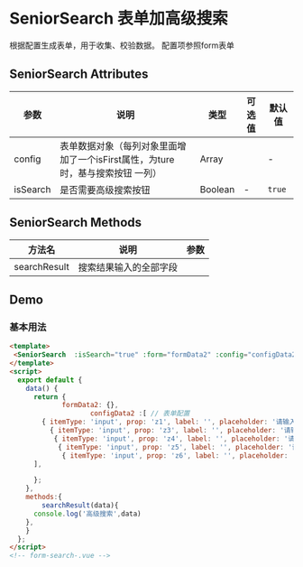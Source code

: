 <!--
 * @Author: fhj
 * @LastEditors: fhj
 * @Description: 
-->
# SeniorSearch 表单加高级搜索

根据配置生成表单，用于收集、校验数据。
配置项参照form表单

## SeniorSearch Attributes

| 参数           | 说明                             | 类型    | 可选值                     | 默认值                             |
| -------------- | -------------------------------- | ------- | -------------------------- | ---------------------------------- |
| config          | 表单数据对象（每列对象里面增加了一个isFirst属性，为ture时，基与搜索按钮 一列）                     | Array  |                           | -                                  |
| isSearch       | 是否需要高级搜索按钮       | Boolean | -                          | `true`                            |





## SeniorSearch Methods

| 方法名            | 说明                                                                                                                                                                 | 参数                                                              |
| ----------------- | -------------------------------------------------------------------------------------------------------------------------------------------------------------------- | ----------------------------------------------------------------- |
| searchResult          | 搜索结果输入的全部字段 |                      |




## Demo

### 基本用法

```html
<template>
 <SeniorSearch  :isSearch="true" :form="formData2" :config="configData2"  clearable @searchResult="searchResult"></SeniorSearch>
</template>
<script>
  export default {
    data() {
      return {
             formData2: {},
                    configData2 :[ // 表单配置
        { itemType: 'input', prop: 'z1', label: '', placeholder: '请输入', width: '264px',isFirst:true },
          { itemType: 'input', prop: 'z3', label: '', placeholder: '请输入', width: '264px'},
           { itemType: 'input', prop: 'z4', label: '', placeholder: '请输入', width: '264px'},
            { itemType: 'input', prop: 'z5', label: '', placeholder: '请输入', width: '264px'},
             { itemType: 'input', prop: 'z6', label: '', placeholder: '请输入', width: '264px'},
      ],

      };
    },
    methods:{
        searchResult(data){
      console.log('高级搜索',data)
    },
    }
  };
</script>
<!-- form-search-.vue -->
```

 

